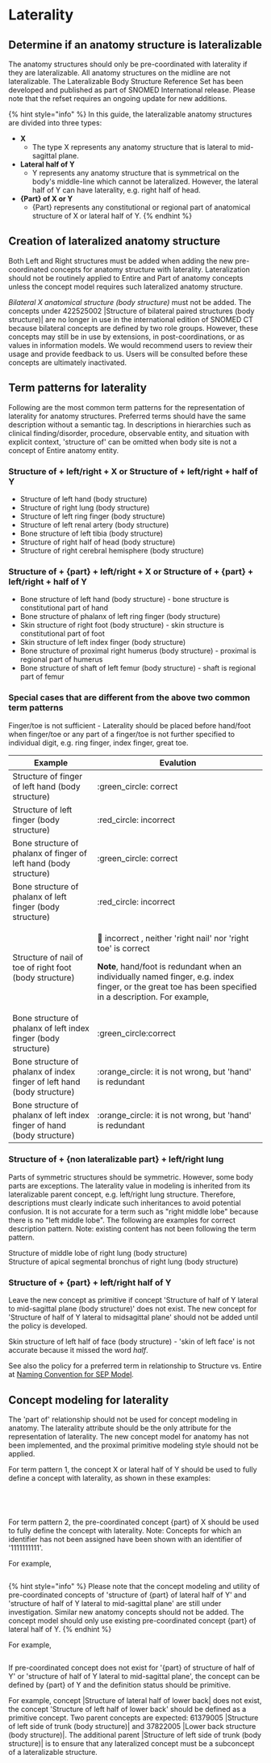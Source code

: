 # Laterality

## Determine if an anatomy structure is lateralizable

The anatomy structures should only be pre-coordinated with laterality if they are lateralizable. All anatomy structures on the midline are not lateralizable. The Lateralizable Body Structure Reference Set has been developed and published as part of SNOMED International release. Please note that the refset requires an ongoing update for new additions.

{% hint style="info" %}
In this guide, the lateralizable anatomy structures are divided into three types:

* **X**
  * The type X represents any anatomy structure that is lateral to mid-sagittal plane.
* **Lateral half of Y**
  * Y represents any anatomy structure that is symmetrical on the body's middle-line which cannot be lateralized. However, the lateral half of Y can have laterality, e.g. right half of head.
* **{Part} of X or Y**
  * {Part} represents any constitutional or regional part of anatomical structure of X or lateral half of Y.
{% endhint %}

## Creation of lateralized anatomy structure

Both Left and Right structures must be added when adding the new pre-coordinated concepts for anatomy structure with laterality. Lateralization should not be routinely applied to Entire and Part of anatomy concepts unless the concept model requires such lateralized anatomy structure.

_Bilateral X anatomical structure (body structure)_ must not be added. The concepts under 422525002 |Structure of bilateral paired structures (body structure)| are no longer in use in the international edition of SNOMED CT because bilateral concepts are defined by two role groups. However, these concepts may still be in use by extensions, in post-coordinations, or as values in information models. We would recommend users to review their usage and provide feedback to us. Users will be consulted before these concepts are ultimately inactivated.

## Term patterns for laterality

Following are the most common term patterns for the representation of laterality for anatomy structures. Preferred terms should have the same description without a semantic tag. In descriptions in hierarchies such as clinical finding/disorder, procedure, observable entity, and situation with explicit context, 'structure of' can be omitted when body site is not a concept of Entire anatomy entity.

### **Structure of + left/right + X or Structure of + left/right + half of Y**

* Structure of left hand (body structure)
* Structure of right lung (body structure)
* Structure of left ring finger (body structure)
* Structure of left renal artery (body structure)
* Bone structure of left tibia (body structure)
* Structure of right half of head (body structure)
* Structure of right cerebral hemisphere (body structure)

### **Structure of + {part} + left/right + X or Structure of + {part} + left/right + half of Y**

* Bone structure of left hand (body structure) - bone structure is constitutional part of hand
* Bone structure of phalanx of left ring finger (body structure)
* Skin structure of right foot (body structure) - skin structure is constitutional part of foot
* Skin structure of left index finger (body structure)
* Bone structure of proximal right humerus (body structure) - proximal is regional part of humerus
* Bone structure of shaft of left femur (body structure) - shaft is regional part of femur

### **Special cases that are different from the above two common term patterns**

Finger/toe is not sufficient - Laterality should be placed before hand/foot when finger/toe or any part of a finger/toe is not further specified to individual digit, e.g. ring finger, index finger, great toe.&#x20;

| Example                                                                  | Evalution                                                                                                                                                                                                                                                                                                                        |
| ------------------------------------------------------------------------ | -------------------------------------------------------------------------------------------------------------------------------------------------------------------------------------------------------------------------------------------------------------------------------------------------------------------------------- |
| Structure of finger of left hand (body structure)                        |  :green\_circle: correct                                                                                                                                                                                                                                                                                                         |
| Structure of left finger (body structure)                                | :red\_circle: incorrect                                                                                                                                                                                                                                                                                                          |
| Bone structure of phalanx of finger of left hand (body structure)        | :green\_circle: correct                                                                                                                                                                                                                                                                                                          |
| Bone structure of phalanx of left finger (body structure)                | :red\_circle: incorrect                                                                                                                                                                                                                                                                                                          |
| Structure of nail of toe of right foot (body structure)                  | <p><span data-gb-custom-inline data-tag="emoji" data-code="1f534">🔴</span> incorrect , neither 'right nail' nor 'right toe' is correct </p><p></p><p><strong>Note</strong>, hand/foot is redundant when an individually named finger, e.g. index finger, or the great toe has been specified in a description. For example,</p> |
| Bone structure of phalanx of left index finger (body structure)          |  :green\_circle:correct                                                                                                                                                                                                                                                                                                          |
| Bone structure of phalanx of index finger of left hand (body structure)  | :orange\_circle: it is not wrong, but 'hand' is redundant                                                                                                                                                                                                                                                                        |
| Bone structure of phalanx of left index finger of hand (body structure)  | :orange\_circle: it is not wrong, but 'hand' is redundant                                                                                                                                                                                                                                                                        |

### &#x20;Structure of + {non lateralizable part} + left/right lung&#x20;

Parts of symmetric structures should be symmetric. However, some body parts are exceptions. The laterality value in modeling is inherited from its lateralizable parent concept, e.g. left/right lung structure. Therefore, descriptions must clearly indicate such inheritances to avoid potential confusion. It is not accurate for a term such as "right middle lobe" because there is no "left middle lobe". The following are examples for correct description pattern. Note: existing content has not been following the term pattern.

Structure of middle lobe of right lung (body structure)\
Structure of apical segmental bronchus of right lung (body structure)

### Structure of + {part} + left/right half of Y&#x20;

Leave the new concept as primitive if concept 'Structure of half of Y lateral to mid-sagittal plane (body structure)' does not exist. The new concept for 'Structure of half of Y lateral to midsagittal plane' should not be added until the policy is developed.

Skin structure of left half of face (body structure) - 'skin of left face' is not accurate because it missed the word _half_.

See also the policy for a preferred term in relationship to Structure vs. Entire at [Naming Convention for SEP Model](../index/naming-convention-for-sep-model.md).

## Concept modeling for laterality

The 'part of' relationship should not be used for concept modeling in anatomy. The laterality attribute should be the only attribute for the representation of laterality. The new concept model for anatomy has not been implemented, and the proximal primitive modeling style should not be applied.

For term pattern 1, the concept X or lateral half of Y should be used to fully define a concept with laterality, as shown in these examples:

<figure><img src="../../../../../.gitbook/assets/image.png" alt=""><figcaption></figcaption></figure>

<figure><img src="../../../../../.gitbook/assets/image (8).png" alt=""><figcaption></figcaption></figure>

<figure><img src="../../../../../authoring/domain-specific-modeling/body-structure/anatomical-concept-model/images/174690328.png" alt=""><figcaption></figcaption></figure>

<figure><img src="../../../../../.gitbook/assets/image (9).png" alt=""><figcaption></figcaption></figure>

For term pattern 2, the pre-coordinated concept {part} of X should be used to fully define the concept with laterality. Note: Concepts for which an identifier has not been assigned have been shown with an identifier of '1111111111'.

For example,

<figure><img src="../../../../../.gitbook/assets/image (10).png" alt=""><figcaption></figcaption></figure>

{% hint style="info" %}
Please note that the concept modeling and utility of pre-coordinated concepts of 'structure of {part} of lateral half of Y' and 'structure of half of Y lateral to mid-sagittal plane' are still under investigation. Similar new anatomy concepts should not be added. The concept model should only use existing pre-coordinated concept {part} of lateral half of Y.
{% endhint %}

For example,

<figure><img src="../../../../../.gitbook/assets/image (11).png" alt=""><figcaption></figcaption></figure>

If pre-coordinated concept does not exist for '{part} of structure of half of Y' or 'structure of half of Y lateral to mid-sagittal plane', the concept can be defined by {part} of Y and the definition status should be primitive.

For example, concept |Structure of lateral half of lower back| does not exist, the concept 'Structure of left half of lower back' should be defined as a primitive concept. Two parent concepts are expected: 61379005 |Structure of left side of trunk (body structure)| and 37822005 |Lower back structure (body structure)|. The additional parent |Structure of left side of trunk (body structure)| is to ensure that any lateralized concept must be a subconcept of a lateralizable structure.

<figure><img src="../../../../../.gitbook/assets/image (12).png" alt=""><figcaption></figcaption></figure>

<figure><img src="../../../../../authoring/domain-specific-modeling/body-structure/anatomical-concept-model/images/174690331.png" alt=""><figcaption></figcaption></figure>
